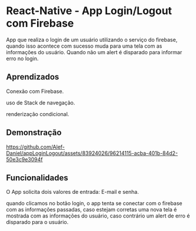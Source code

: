 
# React-Native - App Login/Logout com Firebase

App que realiza o login de um usuário utilizando o serviço do firebase, quando isso acontece com sucesso muda para uma tela com as informações do usuário. Quando não um alert é disparado para informar erro no login.






## Aprendizados

Conexão com Firebase.

uso de Stack de navegação.

renderização condicional.



## Demonstração


https://github.com/Alef-Daniel/appLoginLogout/assets/83924026/96214115-acba-401b-84d2-50e3c9e3094f

## Funcionalidades

O App solicita dois valores de entrada: E-mail e senha.

quando clicamos no botão login, o app tenta se conectar com o firebase com as informações passadas, caso estejam corretas uma nova tela é mostrada com as informações do usuário, caso contrário um alert de erro é disparado para o usuário.

